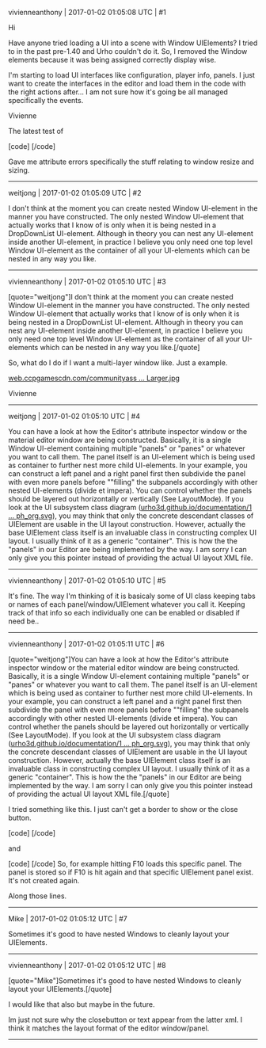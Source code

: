 vivienneanthony | 2017-01-02 01:05:08 UTC | #1

Hi

Have anyone tried loading a UI into a scene with Window UIElements? I tried to in the past pre-1.40 and Urho couldn't do it. So, I removed the Window elements because it was being assigned correctly display wise.

I'm starting to load UI  interfaces like configuration,   player info,  panels. I just want to create the interfaces in the editor and load them in the code with the right actions after... I am not sure how it's going be all managed specifically the events.

Vivienne

The  latest test of 

[code]<?xml version="1.0"?>
<element>
	<attribute name="Name" value="PlayerWindowUIElement" />
	<attribute name="Size" value="600 460" />
	<attribute name="Is Enabled" value="true" />
	<element type="Window">
		<attribute name="Name" value="PlayerWindow" />
		<attribute name="Size" value="600 460" />
		<attribute name="Opacity" value="0.9" />
		<attribute name="Use Derived Opacity" value="false" />
		<attribute name="Blend Mode" value="add" />
		<attribute name="Is Movable" value="true" />
		<attribute name="Is Resizable" value="true" />
		<element type="Window">
			<attribute name="Name" value="PlayerWindowMenuArea" />
			<attribute name="Position" value="16 3" />
			<attribute name="Size" value="500 32" />
			<element type="Button">
				<attribute name="Size" value="32 32" />
			</element>
			<element type="Button">
				<attribute name="Position" value="48 0" />
				<attribute name="Size" value="32 32" />
			</element>
		</element>
		<element type="Window">
			<attribute name="Name" value="PlayerWindowContext" />
			<attribute name="Position" value="16 56" />
			<attribute name="Size" value="568 400" />
		</element>
	</element>
	<element>
		<attribute name="Name" value="CloseButtonUIElement" />
		<attribute name="Position" value="566 18" />
		<attribute name="Is Enabled" value="true" />
		<element type="Button">
			<attribute name="Name" value="closeButton" />
			<attribute name="Blend Mode" value="add" />
		</element>
	</element>
</element>[/code]

Gave me attribute errors specifically the stuff relating to window resize and sizing.

-------------------------

weitjong | 2017-01-02 01:05:09 UTC | #2

I don't think at the moment you can create nested Window UI-element in the manner you have constructed. The only nested Window UI-element that actually works that I know of is only when it is being nested in a DropDownList UI-element. Although in theory you can nest any UI-element inside another UI-element, in practice I believe you only need one top level Window UI-element as the container of all your UI-elements which can be nested in any way you like.

-------------------------

vivienneanthony | 2017-01-02 01:05:10 UTC | #3

[quote="weitjong"]I don't think at the moment you can create nested Window UI-element in the manner you have constructed. The only nested Window UI-element that actually works that I know of is only when it is being nested in a DropDownList UI-element. Although in theory you can nest any UI-element inside another UI-element, in practice I believe you only need one top level Window UI-element as the container of all your UI-elements which can be nested in any way you like.[/quote]

So, what do I do if I want a multi-layer window like. Just a example.

[web.ccpgamescdn.com/communityass ... Larger.jpg](http://web.ccpgamescdn.com/communityassets/img/releases/rhea/New_UI_1_Larger.jpg)


Vivienne

-------------------------

weitjong | 2017-01-02 01:05:10 UTC | #4

You can have a look at how the Editor's attribute inspector window or the material editor window are being constructed. Basically, it is a single Window UI-element containing multiple "panels" or "panes" or whatever you want to call them. The panel itself is an UI-element which is being used as container to further nest more child UI-elements. In your example, you can construct a left panel and a right panel first then subdivide the panel with even more panels before ""filling" the subpanels accordingly with other nested UI-elements (divide et impera). You can control whether the panels should be layered out horizontally or vertically (See LayoutMode). If you look at the UI subsystem class diagram ([urho3d.github.io/documentation/1 ... ph_org.svg](http://urho3d.github.io/documentation/1.4/class_urho3_d_1_1_u_i_element__inherit__graph_org.svg)), you may think that only the concrete descendant classes of UIElement are usable in the UI layout construction. However, actually the base UIElement class itself is an invaluable class in constructing complex UI layout. I usually think of it as a generic "container". This is how the the "panels" in our Editor are being implemented by the way. I am sorry I can only give you this pointer instead of providing the actual UI layout XML file.

-------------------------

vivienneanthony | 2017-01-02 01:05:10 UTC | #5

It's fine. The way I'm thinking of it is basicaly some of UI class keeping tabs or names of each panel/window/UIElement whatever you call it. Keeping track of that info so each individually one can be enabled or disabled if need be..

-------------------------

vivienneanthony | 2017-01-02 01:05:11 UTC | #6

[quote="weitjong"]You can have a look at how the Editor's attribute inspector window or the material editor window are being constructed. Basically, it is a single Window UI-element containing multiple "panels" or "panes" or whatever you want to call them. The panel itself is an UI-element which is being used as container to further nest more child UI-elements. In your example, you can construct a left panel and a right panel first then subdivide the panel with even more panels before ""filling" the subpanels accordingly with other nested UI-elements (divide et impera). You can control whether the panels should be layered out horizontally or vertically (See LayoutMode). If you look at the UI subsystem class diagram ([urho3d.github.io/documentation/1 ... ph_org.svg](http://urho3d.github.io/documentation/1.4/class_urho3_d_1_1_u_i_element__inherit__graph_org.svg)), you may think that only the concrete descendant classes of UIElement are usable in the UI layout construction. However, actually the base UIElement class itself is an invaluable class in constructing complex UI layout. I usually think of it as a generic "container". This is how the the "panels" in our Editor are being implemented by the way. I am sorry I can only give you this pointer instead of providing the actual UI layout XML file.[/quote]

I tried something like this. I just can't get a border to show or the close button.

[code]<?xml version="1.0"?>
<element>
	<attribute name="Name" value="PlayerWindowUIElement" />
	<attribute name="Size" value="640 400" />
	<attribute name="Opacity" value="0.5" />
	<attribute name="Is Enabled" value="true" />
	<attribute name="Focus Mode" value="Focusable" />
	<element type="Window">
		<attribute name="Size" value="640 400" />
		<attribute name="Bring To Front" value="false" />
		<attribute name="Texture" value="Texture2D;Textures/Buttons/darkgrey.png" />
		<attribute name="Is Movable" value="true" />
		<attribute name="Is Resizable" value="true" />
		<element>
			<attribute name="Name" value="CloseButtonUIElement" />
			<attribute name="Position" value="16 16" />
			<attribute name="Size" value="16 16" />
			<attribute name="Is Enabled" value="true" />
			<attribute name="Bring To Front" value="true" />
			<attribute name="Bring To Back" value="false" />
			<element type="Button" style="CloseButton">
				<attribute name="Name" value="closeButton" />
				<attribute name="Bring To Front" value="true" />
				<attribute name="Bring To Back" value="false" />
				<attribute name="Focus Mode" value="Focusable" />
			</element>
		</element>
	</element>
</element>[/code]

and

[code]<?xml version="1.0"?>
<element>
	<attribute name="Name" value="PlayerWindowUIElement" />
	<attribute name="Size" value="640 400" />
	<attribute name="Opacity" value="0.5" />
	<attribute name="Is Enabled" value="true" />
	<attribute name="Bring To Front" value="true" />
	<attribute name="Focus Mode" value="Focusable" />
	<element type="Window">
		<attribute name="Position" value="0 0" />
		<attribute name="Size" value="640 400" />
		<attribute name="Texture" value="Texture2D;Textures/Buttons/darkgrey.png" />
		<attribute name="Is Movable" value="true" />
		<attribute name="Is Resizable" value="true" />
		<element type="Button" style="CloseButton">
			<attribute name="Name" value="closeButton" />
			<attribute name="Focus Mode" value="Focusable" />
		</element>
		<element type="Text">
			<attribute name="Position" value="100 100" />
			<attribute name="Top Left Color" value="0.85 0.85 0.85 1" />
			<attribute name="Top Right Color" value="0.85 0.85 0.85 1" />
			<attribute name="Bottom Left Color" value="0.85 0.85 0.85 1" />
			<attribute name="Bottom Right Color" value="0.85 0.85 0.85 1" />
			<attribute name="Is Enabled" value="true" />
			<attribute name="Text" value="testing" />
		</element>
	</element>
</element>[/code]
So, for example hitting F10 loads this specific panel.  The panel is stored so if F10 is hit again and that specific UIElement panel exist. It's not created again.

Along those lines.

-------------------------

Mike | 2017-01-02 01:05:12 UTC | #7

Sometimes it's good to have nested Windows to cleanly layout your UIElements.

-------------------------

vivienneanthony | 2017-01-02 01:05:12 UTC | #8

[quote="Mike"]Sometimes it's good to have nested Windows to cleanly layout your UIElements.[/quote]

I would like that also but maybe in the future.

Im just not sure why the closebutton or text appear from the latter xml. I think it matches the layout format of the editor window/panel.

-------------------------

